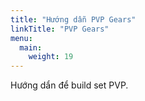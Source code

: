 ```yaml
---
title: "Hướng dẫn PVP Gears"
linkTitle: "PVP Gears"
menu:
  main:
    weight: 19
---
```


Hướng dẩn để build set PVP.